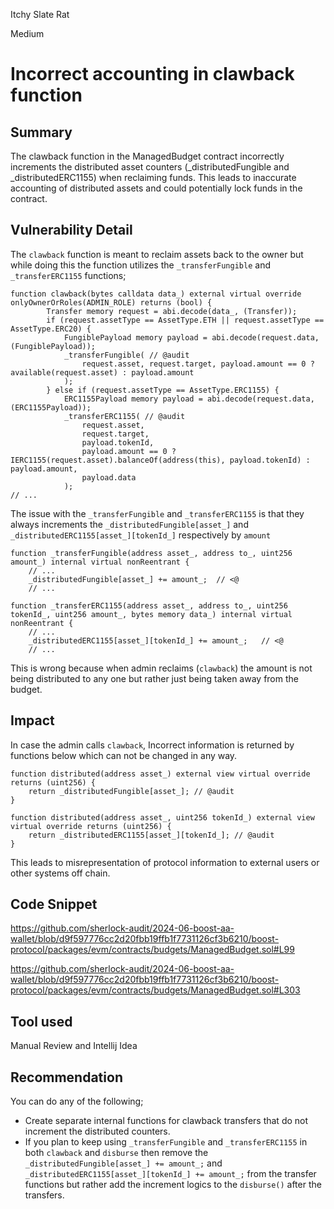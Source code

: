 Itchy Slate Rat

Medium

# Incorrect accounting in clawback function

## Summary
The clawback function in the ManagedBudget contract incorrectly increments the distributed asset counters (_distributedFungible and _distributedERC1155) when reclaiming funds. This leads to inaccurate accounting of distributed assets and could potentially lock funds in the contract.

## Vulnerability Detail
The `clawback` function is meant to reclaim assets back to the owner but while doing this the function utilizes the `_transferFungible` and `_transferERC1155` functions;
```solidity
function clawback(bytes calldata data_) external virtual override onlyOwnerOrRoles(ADMIN_ROLE) returns (bool) {
        Transfer memory request = abi.decode(data_, (Transfer));
        if (request.assetType == AssetType.ETH || request.assetType == AssetType.ERC20) {
            FungiblePayload memory payload = abi.decode(request.data, (FungiblePayload));
            _transferFungible( // @audit
                request.asset, request.target, payload.amount == 0 ? available(request.asset) : payload.amount
            );
        } else if (request.assetType == AssetType.ERC1155) {
            ERC1155Payload memory payload = abi.decode(request.data, (ERC1155Payload));
            _transferERC1155( // @audit
                request.asset,
                request.target,
                payload.tokenId,
                payload.amount == 0 ? IERC1155(request.asset).balanceOf(address(this), payload.tokenId) : payload.amount,
                payload.data
            );
// ...
```
The issue with the `_transferFungible` and  `_transferERC1155` is that they always increments the `_distributedFungible[asset_]` and `_distributedERC1155[asset_][tokenId_]` respectively by `amount`
```solidity
function _transferFungible(address asset_, address to_, uint256 amount_) internal virtual nonReentrant {
    // ... 
    _distributedFungible[asset_] += amount_;  // <@
    // ... 
```
```solidity
function _transferERC1155(address asset_, address to_, uint256 tokenId_, uint256 amount_, bytes memory data_) internal virtual nonReentrant {
    // ...
    _distributedERC1155[asset_][tokenId_] += amount_;   // <@
    // ...
```
This is wrong because when admin reclaims (`clawback`) the amount is not being distributed to any one but rather just being taken away from the budget.
## Impact
In case the admin calls `clawback`, Incorrect information is returned by functions below which can not be changed in any way.
```solidity
function distributed(address asset_) external view virtual override returns (uint256) {
    return _distributedFungible[asset_]; // @audit
}
```
```solidity
function distributed(address asset_, uint256 tokenId_) external view virtual override returns (uint256) {
    return _distributedERC1155[asset_][tokenId_]; // @audit
}
```
This leads to misrepresentation of protocol information to external users or other systems off chain.
## Code Snippet
https://github.com/sherlock-audit/2024-06-boost-aa-wallet/blob/d9f597776cc2d20fbb19ffb1f7731126cf3b6210/boost-protocol/packages/evm/contracts/budgets/ManagedBudget.sol#L99

https://github.com/sherlock-audit/2024-06-boost-aa-wallet/blob/d9f597776cc2d20fbb19ffb1f7731126cf3b6210/boost-protocol/packages/evm/contracts/budgets/ManagedBudget.sol#L303
## Tool used
Manual Review and Intellij Idea

## Recommendation
You can do any of the following;
- Create separate internal functions for clawback transfers that do not increment the distributed counters.
- If you plan to keep using `_transferFungible` and `_transferERC1155` in both `clawback` and `disburse` then remove the `_distributedFungible[asset_] += amount_;` and `_distributedERC1155[asset_][tokenId_] += amount_;` from the transfer functions but rather add the increment logics to the `disburse()` after  the transfers.
